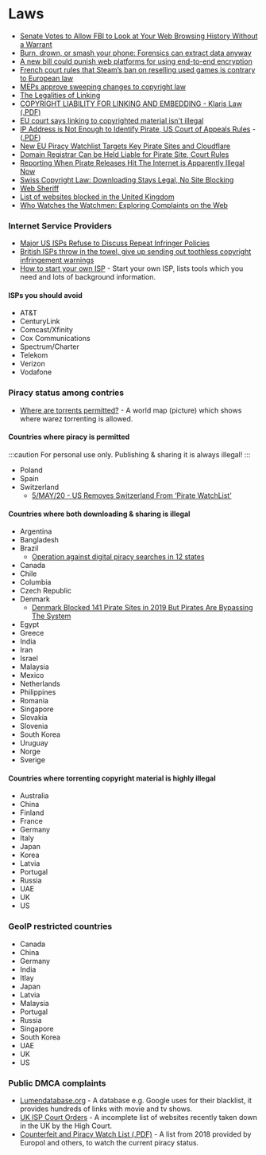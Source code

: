 # Laws

* [Senate Votes to Allow FBI to Look at Your Web Browsing History Without a Warrant](https://www.vice.com/en\_us/article/jgxxvk/senate-votes-to-allow-fbi-to-look-at-your-web-browsing-history-without-a-warrant)
* [Burn, drown, or smash your phone: Forensics can extract data anyway](https://www.zdnet.com/article/burn-drown-or-smash-your-phone-forensics-can-extract-data-anyway/)
* [A new bill could punish web platforms for using end-to-end encryption](https://www.theverge.com/2020/1/31/21116788/earn-it-act-section-230-lindsey-graham-draft-bill-encryption)
* [French court rules that Steam’s ban on reselling used games is contrary to European law](https://www.polygon.com/2019/9/19/20874384/french-court-steam-valve-used-games-eu-law)
* [MEPs approve sweeping changes to copyright law](https://www.theguardian.com/media/2019/mar/26/meps-approve-sweeping-changes-to-copyright-law-european-copyright-directive)
* [The Legalities of Linking](https://www.lifewire.com/legalities-of-linking-3468972)
* [COPYRIGHT LIABILITY FOR LINKING AND EMBEDDING - Klaris Law (.PDF)](https://klarislaw.com/wp-content/uploads/klarislaw-copyright-liability-for-linking-and-embedding.pdf)
* [EU court says linking to copyrighted material isn't illegal](https://www.engadget.com/2016/04/08/eu-court-linking-copyrighted-content-is-legal/)
* [IP Address is Not Enough to Identify Pirate, US Court of Appeals Rules](https://torrentfreak.com/ip-address-is-not-enough-to-identify-pirate-us-court-of-appeals-rules-180828/) - ([.PDF](https://cdn.ca9.uscourts.gov/datastore/opinions/2018/08/27/17-35041.pdf))
* [New EU Piracy Watchlist Targets Key Pirate Sites and Cloudflare](https://torrentfreak.com/new-eu-piracy-watchlist-targets-key-pirate-sites-and-cloudflare-181210/)
* [Domain Registrar Can be Held Liable for Pirate Site, Court Rules](https://torrentfreak.com/domain-registrar-can-be-held-liable-for-pirate-site-court-rules-181224/)
* [Reporting When Pirate Releases Hit The Internet is Apparently Illegal Now](https://torrentfreak.com/reporting-when-pirate-releases-hit-the-internet-is-apparently-illegal-now-190101/)
* [Swiss Copyright Law: Downloading Stays Legal, No Site Blocking](https://torrentfreak.com/swiss-copyright-law-downloading-stays-legal-no-site-blocking/)
* [Web Sheriff](https://en.wikipedia.org/wiki/Web\_Sheriff)
* [List of websites blocked in the United Kingdom](https://en.wikipedia.org/wiki/List\_of\_websites\_blocked\_in\_the\_United\_Kingdom)
* [Who Watches the Watchmen: Exploring Complaints on the Web](https://arxiv.org/abs/1902.05796)

### Internet Service Providers

* [Major US ISPs Refuse to Discuss Repeat Infringer Policies](https://torrentfreak.com/major-us-isps-refuse-to-discuss-repeat-infringer-policies-190912/)
* [British ISPs throw in the towel, give up sending out toothless copyright infringement warnings](https://www.theregister.co.uk/2019/07/20/creative\_content\_piracy/)
* [How to start your own ISP](https://startyourownisp.com/) - Start your own ISP, lists tools which you need and lots of background information.

#### ISPs you should avoid

* AT\&T
* CenturyLink
* Comcast/Xfinity
* Cox Communications
* Spectrum/Charter
* Telekom
* Verizon
* Vodafone

### Piracy status among contries

* [Where are torrents permitted?](https://i.imgur.com/3fHyG2S.png) - A world map (picture) which shows where warez torrenting is allowed.

#### Countries where piracy is permitted

:::caution For personal use only. Publishing & sharing it is always illegal! :::

* Poland
* Spain
* Switzerland
  * [5/MAY/20 - US Removes Switzerland From ‘Pirate WatchList’](https://torrentfreak.com/us-removes-switzerland-from-pirate-watchlist-200550/)

#### Countries where both downloading & sharing is illegal

* Argentina
* Bangladesh
* Brazil
  * [Operation against digital piracy searches in 12 states](https://g1.globo.com/sp/sao-paulo/noticia/2019/11/01/policia-civil-deflagra-operacao-contra-pirataria-digital-em-sp.ghtml)
* Canada
* Chile
* Columbia
* Czech Republic
* Denmark
  * [Denmark Blocked 141 Pirate Sites in 2019 But Pirates Are Bypassing The System](https://torrentfreak.com/denmark-blocked-141-pirate-sites-in-2019-but-pirates-are-bypassing-the-system-200503/)
* Egypt
* Greece
* India
* Iran
* Israel
* Malaysia
* Mexico
* Netherlands
* Philippines
* Romania
* Singapore
* Slovakia
* Slovenia
* South Korea
* Uruguay
* Norge
* Sverige

#### Countries where torrenting copyright material is highly illegal

* Australia
* China
* Finland
* France
* Germany
* Italy
* Japan
* Korea
* Latvia
* Portugal
* Russia
* UAE
* UK
* US

### GeoIP restricted countries

* Canada
* China
* Germany
* India
* Itlay
* Japan
* Latvia
* Malaysia
* Portugal
* Russia
* Singapore
* South Korea
* UAE
* UK
* US

### Public DMCA complaints

* [Lumendatabase.org](https://www.lumendatabase.org/) - A database e.g. Google uses for their blacklist, it provides hundreds of links with movie and tv shows.
* [UK ISP Court Orders](http://www.ukispcourtorders.co.uk/) - A incomplete list of websites recently taken down in the UK by the High Court.
* [Counterfeit and Piracy Watch List (.PDF)](https://torrentfreak.com/images/tradoc\_157564.pdf) - A list from 2018 provided by Europol and others, to watch the current piracy status.
